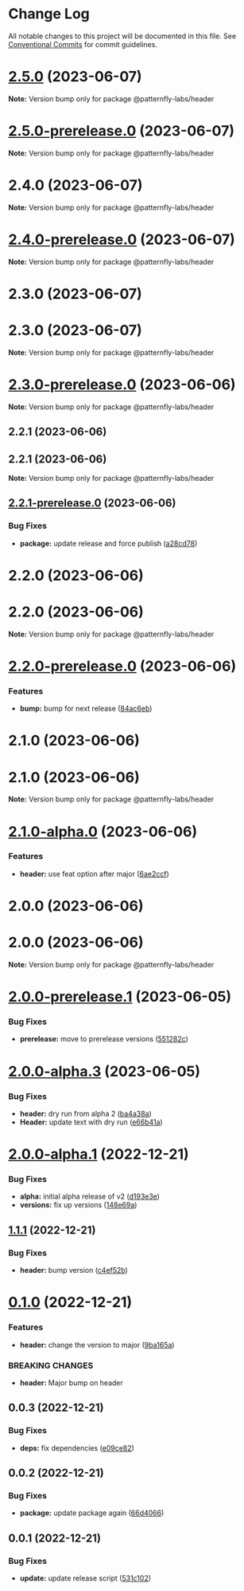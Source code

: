 # Change Log

All notable changes to this project will be documented in this file.
See [Conventional Commits](https://conventionalcommits.org) for commit guidelines.

# [2.5.0](https://github.com/patternfly-labs/pf-react-release-playground/compare/@patternfly-labs/header@2.5.0-prerelease.0...@patternfly-labs/header@2.5.0) (2023-06-07)

**Note:** Version bump only for package @patternfly-labs/header





# [2.5.0-prerelease.0](https://github.com/patternfly-labs/pf-react-release-playground/compare/@patternfly-labs/header@2.4.0...@patternfly-labs/header@2.5.0-prerelease.0) (2023-06-07)

**Note:** Version bump only for package @patternfly-labs/header





# 2.4.0 (2023-06-07)

**Note:** Version bump only for package @patternfly-labs/header





# [2.4.0-prerelease.0](https://github.com/patternfly-labs/pf-react-release-playground/compare/@patternfly-labs/header@2.3.0...@patternfly-labs/header@2.4.0-prerelease.0) (2023-06-07)

**Note:** Version bump only for package @patternfly-labs/header





# 2.3.0 (2023-06-07)



# 2.3.0 (2023-06-07)

**Note:** Version bump only for package @patternfly-labs/header





# [2.3.0-prerelease.0](https://github.com/patternfly-labs/pf-react-release-playground/compare/@patternfly-labs/header@2.2.1...@patternfly-labs/header@2.3.0-prerelease.0) (2023-06-06)

**Note:** Version bump only for package @patternfly-labs/header





## 2.2.1 (2023-06-06)



## 2.2.1 (2023-06-06)

**Note:** Version bump only for package @patternfly-labs/header





## [2.2.1-prerelease.0](https://github.com/patternfly-labs/pf-react-release-playground/compare/@patternfly-labs/header@2.2.0...@patternfly-labs/header@2.2.1-prerelease.0) (2023-06-06)


### Bug Fixes

* **package:** update release and force publish ([a28cd78](https://github.com/patternfly-labs/pf-react-release-playground/commit/a28cd781a6a435938c181ba36cdda88e68848396))





# 2.2.0 (2023-06-06)



# 2.2.0 (2023-06-06)

**Note:** Version bump only for package @patternfly-labs/header





# [2.2.0-prerelease.0](https://github.com/patternfly-labs/pf-react-release-playground/compare/@patternfly-labs/header@2.1.0...@patternfly-labs/header@2.2.0-prerelease.0) (2023-06-06)


### Features

* **bump:** bump for next release ([84ac6eb](https://github.com/patternfly-labs/pf-react-release-playground/commit/84ac6ebeed55b3d6a974415b6094eab6c8649bf4))





# 2.1.0 (2023-06-06)



# 2.1.0 (2023-06-06)

**Note:** Version bump only for package @patternfly-labs/header





# [2.1.0-alpha.0](https://github.com/patternfly-labs/pf-react-release-playground/compare/@patternfly-labs/header@2.0.0...@patternfly-labs/header@2.1.0-alpha.0) (2023-06-06)


### Features

* **header:** use feat option after major ([6ae2ccf](https://github.com/patternfly-labs/pf-react-release-playground/commit/6ae2ccfb2bc444b54c2a4dbd716079be6c73d945))





# 2.0.0 (2023-06-06)



# 2.0.0 (2023-06-06)

**Note:** Version bump only for package @patternfly-labs/header





# [2.0.0-prerelease.1](https://github.com/patternfly-labs/pf-react-release-playground/compare/@patternfly-labs/header@2.0.0-alpha.3...@patternfly-labs/header@2.0.0-prerelease.1) (2023-06-05)


### Bug Fixes

* **prerelease:** move to prerelease versions ([551282c](https://github.com/patternfly-labs/pf-react-release-playground/commit/551282c1dc371c2e956eb9576f20dd34f8f78edb))





# [2.0.0-alpha.3](https://github.com/patternfly-labs/pf-react-release-playground/compare/@patternfly-labs/header@2.0.0-alpha.1...@patternfly-labs/header@2.0.0-alpha.3) (2023-06-05)


### Bug Fixes

* **header:** dry run from alpha 2 ([ba4a38a](https://github.com/patternfly-labs/pf-react-release-playground/commit/ba4a38a6219abb4fe0871c83e631aecc5874b8e7))
* **Header:** update text with dry run ([e66b41a](https://github.com/patternfly-labs/pf-react-release-playground/commit/e66b41a3811de9da413d95696c28a5fb19a50516))





# [2.0.0-alpha.1](https://github.com/patternfly-labs/pf-react-release-playground/compare/@patternfly-labs/header@1.1.1...@patternfly-labs/header@2.0.0-alpha.1) (2022-12-21)


### Bug Fixes

* **alpha:** initial alpha release of v2 ([d193e3e](https://github.com/patternfly-labs/pf-react-release-playground/commit/d193e3eb5a4e83c62b9d35f8e65741fa4fcd09e8))
* **versions:** fix up versions ([148e69a](https://github.com/patternfly-labs/pf-react-release-playground/commit/148e69ab7cb93f75f6f94e1319aa120d0aada05d))





## [1.1.1](https://github.com/patternfly-labs/pf-react-release-playground/compare/@patternfly-labs/header@0.1.0...@patternfly-labs/header@1.1.1) (2022-12-21)


### Bug Fixes

* **header:** bump version ([c4ef52b](https://github.com/patternfly-labs/pf-react-release-playground/commit/c4ef52bbdab1a76f6f0544848e6bb9606fef9c47))





# [0.1.0](https://github.com/patternfly-labs/pf-react-release-playground/compare/@patternfly-labs/header@0.0.3...@patternfly-labs/header@0.1.0) (2022-12-21)


### Features

* **header:** change the version to major ([9ba165a](https://github.com/patternfly-labs/pf-react-release-playground/commit/9ba165a5b1bf5e12ee0582863254b93a7f8cc738))


### BREAKING CHANGES

* **header:** Major bump on header





## 0.0.3 (2022-12-21)


### Bug Fixes

* **deps:** fix dependencies ([e09ce82](https://github.com/patternfly-labs/pf-react-release-playground/commit/e09ce8228ebe2249ffc914b76139b08c4a3299c0))





## 0.0.2 (2022-12-21)

### Bug Fixes

- **package:** update package again ([66d4066](https://github.com/patternfly-labs/pf-react-release-playground/commit/66d406647adad6b937c28c27a6cad6a4def43bd5))

## 0.0.1 (2022-12-21)

### Bug Fixes

- **update:** update release script ([531c102](https://github.com/patternfly-labs/pf-react-release-playground/commit/531c10274582145dd724ac31ca292391c691fc8d))
